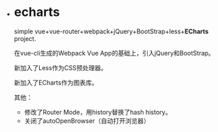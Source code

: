 * # echarts

  simple vue+vue-router+webpack+jQuery+BootStrap+less+**ECharts** project.

  在vue-cli生成的Webpack Vue App的基础上，引入jQuery和BootStrap。

  新加入了Less作为CSS预处理器。

  新加入了ECharts作为图表库。

  其他：

  - 修改了Router Mode，用history替换了hash history。
  - 关闭了autoOpenBrowser（自动打开浏览器）
